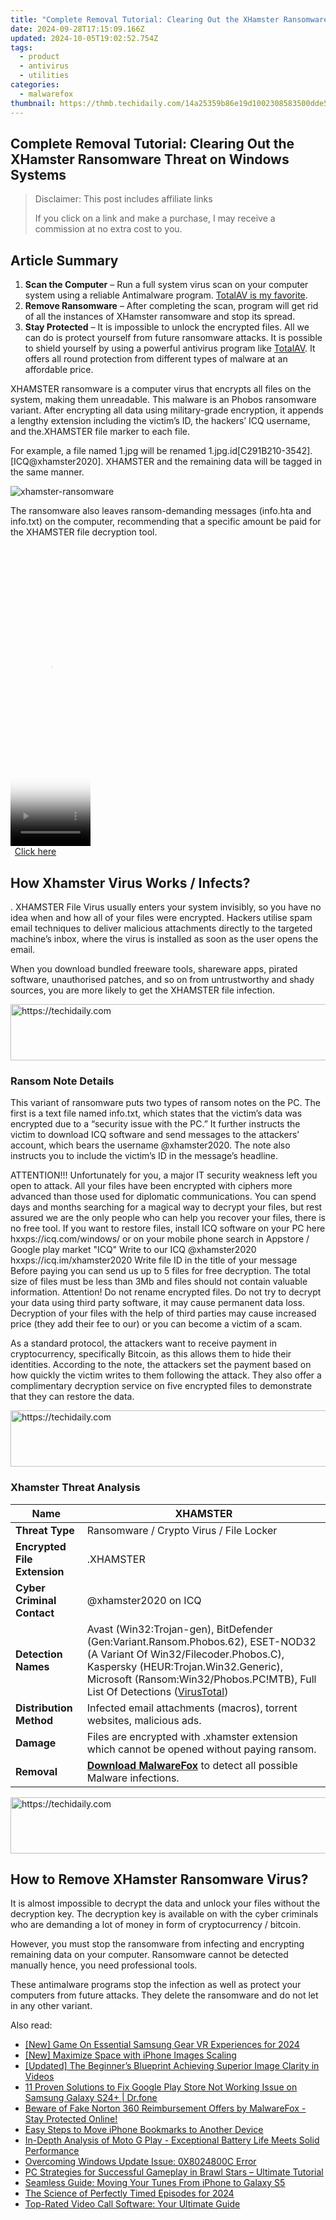 ```yaml
---
title: "Complete Removal Tutorial: Clearing Out the XHamster Ransomware Threat on Windows Systems"
date: 2024-09-28T17:15:09.166Z
updated: 2024-10-05T19:02:52.754Z
tags:
  - product
  - antivirus
  - utilities
categories:
  - malwarefox
thumbnail: https://thmb.techidaily.com/14a25359b86e19d1002308583500dde5e5cec05558fa18656a09087a1aaee21b.jpg
---
```


## Complete Removal Tutorial: Clearing Out the XHamster Ransomware Threat on Windows Systems

>  Disclaimer: This post includes affiliate links
>
>  If you click on a link and make a purchase, I may receive a commission at no extra cost to you.
>

## Article Summary

1. **Scan the Computer** – Run a full system virus scan on your computer system using a reliable Antimalware program. [TotalAV is my favorite](https://tools.techidaily.com/malwarefox/products/).
2. **Remove Ransomware** – After completing the scan, program will get rid of all the instances of XHamster ransomware and stop its spread.
3. **Stay Protected** – It is impossible to unlock the encrypted files. All we can do is protect yourself from future ransomware attacks. It is possible to shield yourself by using a powerful antivirus program like [TotalAV](https://tools.techidaily.com/malwarefox/products/). It offers all round protection from different types of malware at an affordable price.

XHAMSTER ransomware is a computer virus that encrypts all files on the system, making them unreadable. This malware is an Phobos ransomware variant. After encrypting all data using military-grade encryption, it appends a lengthy extension including the victim’s ID, the hackers’ ICQ username, and the.XHAMSTER file marker to each file. 

For example, a file named 1.jpg will be renamed 1.jpg.id\[C291B210-3542\]. \[ICQ@xhamster2020\]. XHAMSTER and the remaining data will be tagged in the same manner. 

![](https://www.malwarefox.com/wp-content/uploads/2023/01/xhamster-ransomware.webp "xhamster-ransomware")

The ransomware also leaves ransom-demanding messages (info.hta and info.txt) on the computer, recommending that a specific amount be paid for the XHAMSTER file decryption tool.

<!-- affiliate ads begin -->
<span id="1977032">
					<video width="128" height="480" style="cursor:pointer"
           poster="//a.impactradius-go.com/display-clicktoplayimage/1977032.png"
           onclick="if(!this.playClicked){this.play();this.setAttribute('controls',true);this.playClicked=true;}">
	   <source src="//a.impactradius-go.com/display-ad/22993-1977032">
	   <img src="//a.impactradius-go.com/display-clicktoplayimage/1977032.png" style="border: none; height: 100%; width: 100%; object-fit: contain">
	</video>
	<div style="width:80px;text-align:center"><a href="javascript:window.open(decodeURIComponent('https%3A%2F%2Fhomestyler.sjv.io%2Fc%2F5597632%2F1977032%2F22993'), '_blank');void(0);">Click here</a></div>
</span>
<img height="0" width="0" src="https://imp.pxf.io/i/5597632/1977032/22993" style="position:absolute;visibility:hidden;" border="0" />
<!-- affiliate ads end -->

## How Xhamster Virus Works / Infects?

. XHAMSTER File Virus usually enters your system invisibly, so you have no idea when and how all of your files were encrypted. Hackers utilise spam email techniques to deliver malicious attachments directly to the targeted machine’s inbox, where the virus is installed as soon as the user opens the email. 

When you download bundled freeware tools, shareware apps, pirated software, unauthorised patches, and so on from untrustworthy and shady sources, you are more likely to get the XHAMSTER file infection.

<!-- affiliate ads begin -->
<a href="https://appsumo.8odi.net/c/5597632/2037475/7443" target="_top" id="2037475">
  <img src="//a.impactradius-go.com/display-ad/7443-2037475" border="0" alt="https://techidaily.com" width="728" height="90"/>
</a>
<img height="0" width="0" src="https://appsumo.8odi.net/i/5597632/2037475/7443" style="position:absolute;visibility:hidden;" border="0" />
<!-- affiliate ads end -->

### Ransom Note Details

This variant of ransomware puts two types of ransom notes on the PC. The first is a text file named info.txt, which states that the victim’s data was encrypted due to a “security issue with the PC.” It further instructs the victim to download ICQ software and send messages to the attackers’ account, which bears the username @xhamster2020\. The note also instructs you to include the victim’s ID in the message’s headline.

ATTENTION!!!
Unfortunately for you, a major IT security weakness left you open to attack.
All your files have been encrypted with ciphers more advanced than those used for diplomatic communications.
You can spend days and months searching for a magical way to decrypt your files, but rest assured we are the only people who can help you recover your files, there is no free tool.
If you want to restore files, install ICQ software on your PC here hxxps://icq.com/windows/ or on your mobile phone search in Appstore / Google play market "ICQ"
Write to our ICQ @xhamster2020 hxxps://icq.im/xhamster2020
Write file ID in the title of your message
Before paying you can send us up to 5 files for free decryption. The total size of files must be less than 3Mb and files should not contain valuable information.
Attention!
Do not rename encrypted files.
Do not try to decrypt your data using third party software, it may cause permanent data loss.
Decryption of your files with the help of third parties may cause increased price (they add their fee to our) or you can become a victim of a scam.

As a standard protocol, the attackers want to receive payment in cryptocurrency, specifically Bitcoin, as this allows them to hide their identities. According to the note, the attackers set the payment based on how quickly the victim writes to them following the attack. They also offer a complimentary decryption service on five encrypted files to demonstrate that they can restore the data.

<!-- affiliate ads begin -->
<a href="https://appsumo.8odi.net/c/5597632/2037358/7443" target="_top" id="2037358">
  <img src="//a.impactradius-go.com/display-ad/7443-2037358" border="0" alt="https://techidaily.com" width="728" height="90"/>
</a>
<img height="0" width="0" src="https://appsumo.8odi.net/i/5597632/2037358/7443" style="position:absolute;visibility:hidden;" border="0" />
<!-- affiliate ads end -->

### Xhamster Threat Analysis

| **Name**                     | XHAMSTER                                                                                                                                                                                                                                                                                                                                                        |
| ---------------------------- | --------------------------------------------------------------------------------------------------------------------------------------------------------------------------------------------------------------------------------------------------------------------------------------------------------------------------------------------------------------- |
| **Threat Type**              | Ransomware / Crypto Virus / File Locker                                                                                                                                                                                                                                                                                                                         |
| **Encrypted File Extension** | .XHAMSTER                                                                                                                                                                                                                                                                                                                                                       |
| **Cyber Criminal Contact**   | @xhamster2020 on ICQ                                                                                                                                                                                                                                                                                                                                            |
| **Detection Names**          | Avast (Win32:Trojan-gen), BitDefender (Gen:Variant.Ransom.Phobos.62), ESET-NOD32 (A Variant Of Win32/Filecoder.Phobos.C), Kaspersky (HEUR:Trojan.Win32.Generic), Microsoft (Ransom:Win32/Phobos.PC!MTB), Full List Of Detections ([VirusTotal](https://www.virustotal.com/gui/file/8090a4e9fd803281009e8ec73914027468dd128449bf48063df908e4361ba75a/detection)) |
| **Distribution Method**      | Infected email attachments (macros), torrent websites, malicious ads.                                                                                                                                                                                                                                                                                           |
| **Damage**                   | Files are encrypted with .xhamster extension which cannot be opened without paying ransom.                                                                                                                                                                                                                                                                      |
| **Removal**                  | **[Download MalwareFox](https://tools.techidaily.com/malwarefox/products/)** to detect all possible Malware infections.                                                                                                                                                                                                                                                 |

<!-- affiliate ads begin -->
<a href="https://aligracehair.sjv.io/c/5597632/1959712/19272" target="_top" id="1959712">
  <img src="//a.impactradius-go.com/display-ad/19272-1959712" border="0" alt="https://techidaily.com" width="728" height="90"/>
</a>
<img height="0" width="0" src="https://aligracehair.sjv.io/i/5597632/1959712/19272" style="position:absolute;visibility:hidden;" border="0" />
<!-- affiliate ads end -->

## How to Remove XHamster Ransomware Virus?

It is almost impossible to decrypt the data and unlock your files without the decryption key. The decryption key is available on with the cyber criminals who are demanding a lot of money in form of cryptocurrency / bitcoin.

However, you must stop the ransomware from infecting and encrypting remaining data on your computer. Ransomware cannot be detected manually hence, you need professional tools.

These antimalware programs stop the infection as well as protect your computers from future attacks. They delete the ransomware and do not let in any other variant.

<ins class="adsbygoogle"
     style="display:block"
     data-ad-format="autorelaxed"
     data-ad-client="ca-pub-7571918770474297"
     data-ad-slot="1223367746"></ins>

<ins class="adsbygoogle"
     style="display:block"
     data-ad-client="ca-pub-7571918770474297"
     data-ad-slot="8358498916"
     data-ad-format="auto"
     data-full-width-responsive="true"></ins>

<span class="atpl-alsoreadstyle">Also read:</span>
<div><ul>
<li><a href="https://fox-boxes.techidaily.com/new-game-on-essential-samsung-gear-vr-experiences-for-2024/"><u>[New] Game On Essential Samsung Gear VR Experiences for 2024</u></a></li>
<li><a href="https://article-knowledge.techidaily.com/new-maximize-space-with-iphone-images-scaling/"><u>[New] Maximize Space with iPhone Images Scaling</u></a></li>
<li><a href="https://some-skills.techidaily.com/updated-the-beginners-blueprint-achieving-superior-image-clarity-in-videos/"><u>[Updated] The Beginner’s Blueprint Achieving Superior Image Clarity in Videos</u></a></li>
<li><a href="https://howto.techidaily.com/11-proven-solutions-to-fix-google-play-store-not-working-issue-on-samsung-galaxy-s24plus-drfone-by-drfone-fix-android-problems-fix-android-problems/"><u>11 Proven Solutions to Fix Google Play Store Not Working Issue on Samsung Galaxy S24+ | Dr.fone</u></a></li>
<li><a href="https://discover-fantastic.techidaily.com/beware-of-fake-norton-360-reimbursement-offers-by-malwarefox-stay-protected-online/"><u>Beware of Fake Norton 360 Reimbursement Offers by MalwareFox - Stay Protected Online!</u></a></li>
<li><a href="https://discover-fantastic.techidaily.com/easy-steps-to-move-iphone-bookmarks-to-another-device/"><u>Easy Steps to Move iPhone Bookmarks to Another Device</u></a></li>
<li><a href="https://buynow-info.techidaily.com/in-depth-analysis-of-moto-g-play-exceptional-battery-life-meets-solid-performance/"><u>In-Depth Analysis of Moto G Play - Exceptional Battery Life Meets Solid Performance</u></a></li>
<li><a href="https://win11.techidaily.com/overcoming-windows-update-issue-0x8024800c-error/"><u>Overcoming Windows Update Issue: 0X8024800C Error</u></a></li>
<li><a href="https://discover-fantastic.techidaily.com/pc-strategies-for-successful-gameplay-in-brawl-stars-ultimate-tutorial/"><u>PC Strategies for Successful Gameplay in Brawl Stars – Ultimate Tutorial</u></a></li>
<li><a href="https://discover-fantastic.techidaily.com/seamless-guide-moving-your-tunes-from-iphone-to-galaxy-s5/"><u>Seamless Guide: Moving Your Tunes From iPhone to Galaxy S5</u></a></li>
<li><a href="https://some-approaches.techidaily.com/the-science-of-perfectly-timed-episodes-for-2024/"><u>The Science of Perfectly Timed Episodes for 2024</u></a></li>
<li><a href="https://discover-fantastic.techidaily.com/top-rated-video-call-software-your-ultimate-guide/"><u>Top-Rated Video Call Software: Your Ultimate Guide</u></a></li>
</ul></div>


